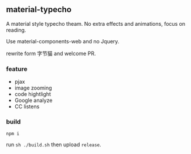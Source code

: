 ## material-typecho

A material style typecho theam.
No extra effects and animations, focus on reading.

Use material-components-web and no Jquery.

rewrite form 字节猫 and welcome PR.

### feature

- pjax
- image zooming
- code hightlight
- Google analyze
- CC listens

### build
`npm i`

run `sh ./build.sh` then upload `release`.
